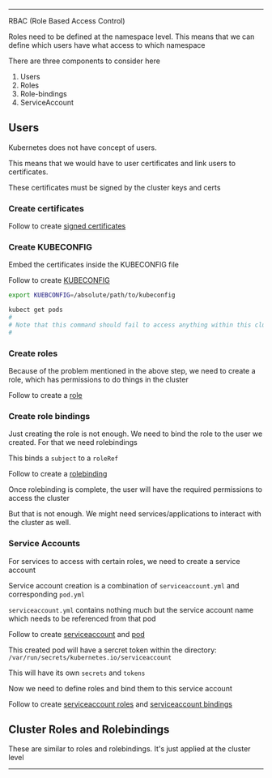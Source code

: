 
---

RBAC (Role Based Access Control)

Roles need to be defined at the namespace level. This means that we can define which users have what access to which namespace

There are three components to consider here

1. Users
2. Roles
3. Role-bindings
4. ServiceAccount

## Users

Kubernetes does not have concept of users.

This means that we would have to user certificates and link users to certificates.

These certificates must be signed by the cluster keys and certs

### Create certificates

Follow to create [signed certificates](/knowledgebase/openssl/generate_signed_certificates.md)

### Create KUBECONFIG

Embed the certificates inside the KUBECONFIG file

Follow to create [KUBECONFIG](./kubeconfig.md)

```bash
export KUEBCONFIG=/absolute/path/to/kubeconfig

kubect get pods
# 
# Note that this command should fail to access anything within this cluster since there are no roles defined yet
# 
```

### Create roles

Because of the problem mentioned in the above step, we need to create a role, which has permissions to do things
in the cluster

Follow to create a [role](./components/rbac/role.yml)

### Create role bindings

Just creating the role is not enough. We need to bind the role to the user we created. For that we need rolebindings

This binds a `subject` to a `roleRef`

Follow to create a [rolebinding](./components/rbac/rolebinding.yml)

Once rolebinding is complete, the user will have the required permissions to access the cluster

But that is not enough. We might need services/applications to interact with the cluster as well.

### Service Accounts

For services to access with certain roles, we need to create a service account

Service account creation is a combination of `serviceaccount.yml` and corresponding `pod.yml`

`serviceaccount.yml` contains nothing much but the service account name which needs to be referenced from that pod

Follow to create [serviceaccount](./components/rbac/serviceaccount.yml) and [pod](./components/rbac/pod-serviceaccount.yml)

This created pod will have a sercret token within the directory: `/var/run/secrets/kubernetes.io/serviceaccount`

This will have its own `secrets` and `tokens`

Now we need to define roles and bind them to this service account

Follow to create [serviceaccount roles](./components/rbac/serviceaccount-role.yml) and [serviceaccount bindings](./components/rbac/serviceaccount-rolebinding.yml)

## Cluster Roles and Rolebindings

These are similar to roles and rolebindings. It's just applied at the cluster level

---
